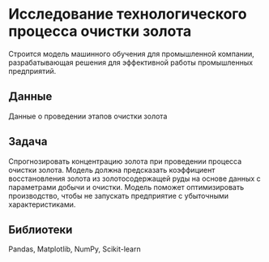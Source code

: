 # Исследование технологического процесса очистки золота
Строится модель машинного обучения для промышленной компании, разрабатывающая решения для эффективной работы промышленных предприятий. 
## Данные
Данные о проведении этапов очистки золота
## Задача
Спрогнозировать концентрацию золота при проведении процесса очистки золота. Модель должна предсказать коэффициент восстановления золота из золотосодержащей руды на основе данных с параметрами добычи и очистки. Модель поможет оптимизировать производство, чтобы не запускать предприятие с убыточными характеристиками.
## Библиотеки
Pandas, Matplotlib, NumPy, Scikit-learn
